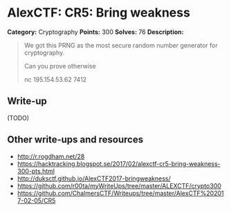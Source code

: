# AlexCTF: CR5: Bring weakness

**Category:** Cryptography
**Points:** 300
**Solves:** 76
**Description:**

> We got this PRNG as the most secure random number generator for cryptography.
>
> Can you prove otherwise
>
> nc 195.154.53.62 7412


## Write-up

(TODO)

## Other write-ups and resources

 * http://r.rogdham.net/28
 * https://hacktracking.blogspot.se/2017/02/alexctf-cr5-bring-weakness-300-pts.html
 * http://duksctf.github.io/AlexCTF2017-bringweakness/
 * https://github.com/r00ta/myWriteUps/tree/master/ALEXCTF/crypto300
 * https://github.com/ChalmersCTF/Writeups/tree/master/AlexCTF%202017-02-05/CR5
